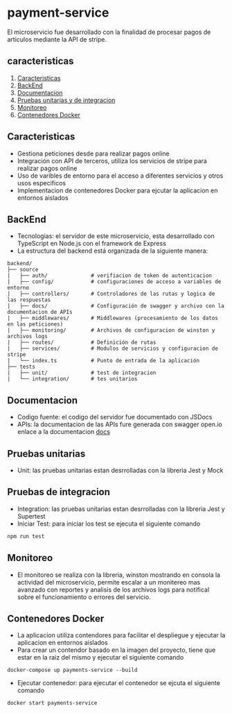 # payment-service
El microservicio fue desarrollado con la finalidad de procesar pagos de articulos mediante la API de stripe.
## caracteristicas
1. [Caracteristicas](#caracteristicas)
2. [BackEnd](#backend)
3. [Documentacion](#documentacion)
4. [Pruebas unitarias y de integracion](#pruebas-unitarias)
5. [Monitoreo](#monitoreo)
6. [Contenedores Docker](#contenedores-docker)
## Caracteristicas
- Gestiona peticiones desde para realizar pagos online
- Integración con API de terceros, utiliza los servicios de stripe para realizar pagos online
- Uso de varibles de entorno para el acceso a diferentes servicios y otros usos especificos
- Implementacion de contenedores Docker para ejcutar la aplicacion en entornos aislados
## BackEnd
- Tecnologias: el servidor de este microservicio, esta desarrollado con TypeScript en Node.js con el framework de Express
- La estructura del backend está organizada de la siguiente manera:
```plaintext
backend/
├── source
|   ├── auth/              # verifiacion de token de autenticacion
|   ├── config/            # configuraciones de acceso a variables de entorno
|   ├── controllers/       # Controladores de las rutas y logica de las respuestas
|   ├── docs/              # Configuración de swagger y archivo con la documentacion de APIs
|   ├── middlewares/       # Middlewares (procesamiento de los datos en las peticiones)
|   ├── monitoring/        # Archivos de configuracion de winston y archivos logs
|   ├── routes/            # Definición de rutas
|   ├── services/          # Modulos de servicios y configuracion de stripe
|   └── index.ts           # Punto de entrada de la aplicación
├── tests
|   ├── unit/              # test de integracion
|   └── integration/       # tes unitarios
```
## Documentacion
- Codigo fuente: el codigo del servidor fue documentado con JSDocs
- APIs: la documentacion de las APIs fure generada con swagger open.io enlace a la documentacion [docs](http://localhost:3001/microservice/payments/docs)
## Pruebas unitarias
- Unit: las pruebas unitarias estan desrrolladas con la libreria Jest y Mock
## Pruebas de integracion
- Integration: las pruebas unitarias estan desrrolladas con la libreria Jest y Supertest
- Iniciar Test: para iniciar los test se ejecuta el siguiente comando
``` bash
npm run test
```
## Monitoreo
- El monitoreo se realiza con la libreria, winston mostrando en consola la actividad del microservicio, permite escalar a un monitereo mas avanzado con reportes y analisis de los archivos logs para notifical sobre el funcionamiento o errores del servicio.
## Contenedores Docker
- La aplicacion utiliza contendores para facilitar el despliegue y ejecutar la aplicacion en entornos aislados
- Para crear un contendor basado en la imagen del proyecto, tiene que estar en la raiz del mismo y ejecutar el siguiente comando
```
docker-compose up payments-service --build
```
- Ejecutar contenedor: para ejecutar el contenedor se ejcuta el siguiente comando
``` bash
docker start payments-service
```
